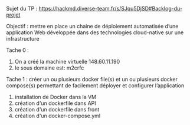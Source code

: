 Sujet du TP : https://hackmd.diverse-team.fr/s/SJqu5DjSD#Backlog-du-projet

Objectif : mettre en place un chaine de déploiement automatisée d’une application Web développée dans des technologies cloud-native sur une infrastructure

Tache 0 : 
1. On a créé la machine virtuelle 148.60.11.190
2. le sous domaine est: m2crfc

Tache 1 : créer un ou plusieurs docker file(s) et un ou plusieurs docker compose(s) permettant de facilement déployer et configurer l’application
1. installation de Docker dans la VM
2. création d'un dockerfile dans API
3. création d'un dockerfile dans front
4. création d'un docker-compose.yml

